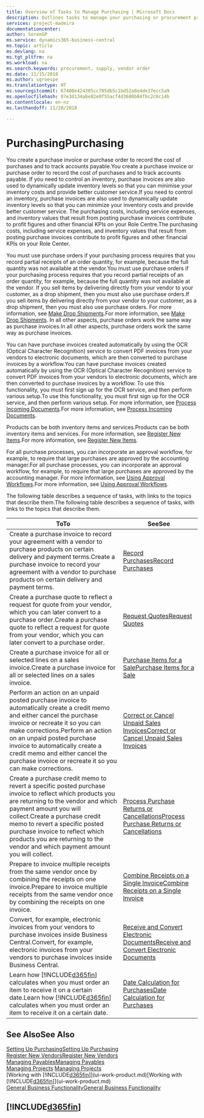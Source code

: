 ```yaml
---
title: Overview of Tasks to Manage Purchasing | Microsoft Docs
description: Outlines tasks to manage your purchasing or procurement processes, including how purchase invoices and purchase orders work.
services: project-madeira
documentationcenter: 
author: SorenGP
ms.service: dynamics365-business-central
ms.topic: article
ms.devlang: na
ms.tgt_pltfrm: na
ms.workload: na
ms.search.keywords: procurement, supply, vendor order
ms.date: 11/15/2018
ms.author: sgroespe
ms.translationtype: HT
ms.sourcegitcommit: 67400e424305cc705db5c1bd52a8e4de17ecc5a9
ms.openlocfilehash: 87e3d134abe82e0f55acf4d3680b84fbc2c0c14b
ms.contentlocale: en-nz
ms.lasthandoff: 11/20/2018

---
```

# <a name="purchasing"></a><span data-ttu-id="588e1-103">Purchasing</span><span class="sxs-lookup"><span data-stu-id="588e1-103">Purchasing</span></span>
<span data-ttu-id="588e1-104">You create a purchase invoice or purchase order to record the cost of purchases and to track accounts payable.</span><span class="sxs-lookup"><span data-stu-id="588e1-104">You create a purchase invoice or purchase order to record the cost of purchases and to track accounts payable.</span></span> <span data-ttu-id="588e1-105">If you need to control an inventory, purchase invoices are also used to dynamically update inventory levels so that you can minimise your inventory costs and provide better customer service.</span><span class="sxs-lookup"><span data-stu-id="588e1-105">If you need to control an inventory, purchase invoices are also used to dynamically update inventory levels so that you can minimize your inventory costs and provide better customer service.</span></span> <span data-ttu-id="588e1-106">The purchasing costs, including service expenses, and inventory values that result from posting purchase invoices contribute to profit figures and other financial KPIs on your Role Centre.</span><span class="sxs-lookup"><span data-stu-id="588e1-106">The purchasing costs, including service expenses, and inventory values that result from posting purchase invoices contribute to profit figures and other financial KPIs on your Role Center.</span></span>

<span data-ttu-id="588e1-107">You must use purchase orders if your purchasing process requires that you record partial receipts of an order quantity, for example, because the full quantity was not available at the vendor.</span><span class="sxs-lookup"><span data-stu-id="588e1-107">You must use purchase orders if your purchasing process requires that you record partial receipts of an order quantity, for example, because the full quantity was not available at the vendor.</span></span> <span data-ttu-id="588e1-108">If you sell items by delivering directly from your vendor to your customer, as a drop shipment, then you must also use purchase orders.</span><span class="sxs-lookup"><span data-stu-id="588e1-108">If you sell items by delivering directly from your vendor to your customer, as a drop shipment, then you must also use purchase orders.</span></span> <span data-ttu-id="588e1-109">For more information, see [Make Drop Shipments](sales-how-drop-shipment.md).</span><span class="sxs-lookup"><span data-stu-id="588e1-109">For more information, see [Make Drop Shipments](sales-how-drop-shipment.md).</span></span> <span data-ttu-id="588e1-110">In all other aspects, purchase orders work the same way as purchase invoices.</span><span class="sxs-lookup"><span data-stu-id="588e1-110">In all other aspects, purchase orders work the same way as purchase invoices.</span></span>

<span data-ttu-id="588e1-111">You can have purchase invoices created automatically by using the OCR (Optical Character Recognition) service to convert PDF invoices from your vendors to electronic documents, which are then converted to purchase invoices by a workflow.</span><span class="sxs-lookup"><span data-stu-id="588e1-111">You can have purchase invoices created automatically by using the OCR (Optical Character Recognition) service to convert PDF invoices from your vendors to electronic documents, which are then converted to purchase invoices by a workflow.</span></span> <span data-ttu-id="588e1-112">To use this functionality, you must first sign up for the OCR service, and then perform various setup.</span><span class="sxs-lookup"><span data-stu-id="588e1-112">To use this functionality, you must first sign up for the OCR service, and then perform various setup.</span></span> <span data-ttu-id="588e1-113">For more information, see [Process Incoming Documents](across-process-income-documents.md).</span><span class="sxs-lookup"><span data-stu-id="588e1-113">For more information, see [Process Incoming Documents](across-process-income-documents.md).</span></span>      

<span data-ttu-id="588e1-114">Products can be both inventory items and services.</span><span class="sxs-lookup"><span data-stu-id="588e1-114">Products can be both inventory items and services.</span></span> <span data-ttu-id="588e1-115">For more information, see [Register New Items](inventory-how-register-new-items.md).</span><span class="sxs-lookup"><span data-stu-id="588e1-115">For more information, see [Register New Items](inventory-how-register-new-items.md).</span></span>

<span data-ttu-id="588e1-116">For all purchase processes, you can incorporate an approval workflow, for example, to require that large purchases are approved by the accounting manager.</span><span class="sxs-lookup"><span data-stu-id="588e1-116">For all purchase processes, you can incorporate an approval workflow, for example, to require that large purchases are approved by the accounting manager.</span></span> <span data-ttu-id="588e1-117">For more information, see [Using Approval Workflows](across-how-use-approval-workflows.md).</span><span class="sxs-lookup"><span data-stu-id="588e1-117">For more information, see [Using Approval Workflows](across-how-use-approval-workflows.md).</span></span>

<span data-ttu-id="588e1-118">The following table describes a sequence of tasks, with links to the topics that describe them.</span><span class="sxs-lookup"><span data-stu-id="588e1-118">The following table describes a sequence of tasks, with links to the topics that describe them.</span></span>

| <span data-ttu-id="588e1-119">To</span><span class="sxs-lookup"><span data-stu-id="588e1-119">To</span></span> | <span data-ttu-id="588e1-120">See</span><span class="sxs-lookup"><span data-stu-id="588e1-120">See</span></span> |
| --- | --- |
| <span data-ttu-id="588e1-121">Create a purchase invoice to record your agreement with a vendor to purchase products on certain delivery and payment terms.</span><span class="sxs-lookup"><span data-stu-id="588e1-121">Create a purchase invoice to record your agreement with a vendor to purchase products on certain delivery and payment terms.</span></span> |[<span data-ttu-id="588e1-122">Record Purchases</span><span class="sxs-lookup"><span data-stu-id="588e1-122">Record Purchases</span></span>](purchasing-how-record-purchases.md) |
|<span data-ttu-id="588e1-123">Create a purchase quote to reflect a request for quote from your vendor, which you can later convert to a purchase order.</span><span class="sxs-lookup"><span data-stu-id="588e1-123">Create a purchase quote to reflect a request for quote from your vendor, which you can later convert to a purchase order.</span></span>|[<span data-ttu-id="588e1-124">Request Quotes</span><span class="sxs-lookup"><span data-stu-id="588e1-124">Request Quotes</span></span>](purchasing-how-request-quotes.md)|
| <span data-ttu-id="588e1-125">Create a purchase invoice for all or selected lines on a sales invoice.</span><span class="sxs-lookup"><span data-stu-id="588e1-125">Create a purchase invoice for all or selected lines on a sales invoice.</span></span> |[<span data-ttu-id="588e1-126">Purchase Items for a Sale</span><span class="sxs-lookup"><span data-stu-id="588e1-126">Purchase Items for a Sale</span></span>](purchasing-how-purchase-products-sale.md) |
| <span data-ttu-id="588e1-127">Perform an action on an unpaid posted purchase invoice to automatically create a credit memo and either cancel the purchase invoice or recreate it so you can make corrections.</span><span class="sxs-lookup"><span data-stu-id="588e1-127">Perform an action on an unpaid posted purchase invoice to automatically create a credit memo and either cancel the purchase invoice or recreate it so you can make corrections.</span></span> |[<span data-ttu-id="588e1-128">Correct or Cancel Unpaid Sales Invoices</span><span class="sxs-lookup"><span data-stu-id="588e1-128">Correct or Cancel Unpaid Sales Invoices</span></span>](purchasing-how-correct-cancel-unpaid-purchase-invoices.md) |
| <span data-ttu-id="588e1-129">Create a purchase credit memo to revert a specific posted purchase invoice to reflect which products you are returning to the vendor and which payment amount you will collect.</span><span class="sxs-lookup"><span data-stu-id="588e1-129">Create a purchase credit memo to revert a specific posted purchase invoice to reflect which products you are returning to the vendor and which payment amount you will collect.</span></span> |[<span data-ttu-id="588e1-130">Process Purchase Returns or Cancellations</span><span class="sxs-lookup"><span data-stu-id="588e1-130">Process Purchase Returns or Cancellations</span></span>](purchasing-how-register-new-vendors.md) |
|<span data-ttu-id="588e1-131">Prepare to invoice multiple receipts from the same vendor once by combining the receipts on one invoice.</span><span class="sxs-lookup"><span data-stu-id="588e1-131">Prepare to invoice multiple receipts from the same vendor once by combining the receipts on one invoice.</span></span>|[<span data-ttu-id="588e1-132">Combine Receipts on a Single Invoice</span><span class="sxs-lookup"><span data-stu-id="588e1-132">Combine Receipts on a Single Invoice</span></span>](purchasing-how-to-combine-receipts.md)|
|<span data-ttu-id="588e1-133">Convert, for example, electronic invoices from your vendors to purchase invoices inside Business Central.</span><span class="sxs-lookup"><span data-stu-id="588e1-133">Convert, for example, electronic invoices from your vendors to purchase invoices inside Business Central.</span></span>|[<span data-ttu-id="588e1-134">Receive and Convert Electronic Documents</span><span class="sxs-lookup"><span data-stu-id="588e1-134">Receive and Convert Electronic Documents</span></span>](purchasing-how-to-receive-and-convert-electronic-documents.md)|
| <span data-ttu-id="588e1-135">Learn how [!INCLUDE[d365fin](includes/d365fin_md.md)] calculates when you must order an item to receive it on a certain date.</span><span class="sxs-lookup"><span data-stu-id="588e1-135">Learn how [!INCLUDE[d365fin](includes/d365fin_md.md)] calculates when you must order an item to receive it on a certain date.</span></span>|[<span data-ttu-id="588e1-136">Date Calculation for Purchases</span><span class="sxs-lookup"><span data-stu-id="588e1-136">Date Calculation for Purchases</span></span>](purchasing-date-calculation-for-purchases.md)|

## <a name="see-also"></a><span data-ttu-id="588e1-137">See Also</span><span class="sxs-lookup"><span data-stu-id="588e1-137">See Also</span></span>
[<span data-ttu-id="588e1-138">Setting Up Purchasing</span><span class="sxs-lookup"><span data-stu-id="588e1-138">Setting Up Purchasing</span></span>](purchasing-setup-purchasing.md)  
[<span data-ttu-id="588e1-139">Register New Vendors</span><span class="sxs-lookup"><span data-stu-id="588e1-139">Register New Vendors</span></span>](purchasing-how-register-new-vendors.md)  
[<span data-ttu-id="588e1-140">Managing Payables</span><span class="sxs-lookup"><span data-stu-id="588e1-140">Managing Payables</span></span>](payables-manage-payables.md)  
<span data-ttu-id="588e1-141">[Managing Projects](projects-manage-projects.md)  </span><span class="sxs-lookup"><span data-stu-id="588e1-141">[Managing Projects](projects-manage-projects.md)  </span></span>  
<span data-ttu-id="588e1-142">[Working with [!INCLUDE[d365fin](includes/d365fin_md.md)]](ui-work-product.md)</span><span class="sxs-lookup"><span data-stu-id="588e1-142">[Working with [!INCLUDE[d365fin](includes/d365fin_md.md)]](ui-work-product.md)</span></span>  
[<span data-ttu-id="588e1-143">General Business Functionality</span><span class="sxs-lookup"><span data-stu-id="588e1-143">General Business Functionality</span></span>](ui-across-business-areas.md)

## [!INCLUDE[d365fin](includes/free_trial_md.md)]  

